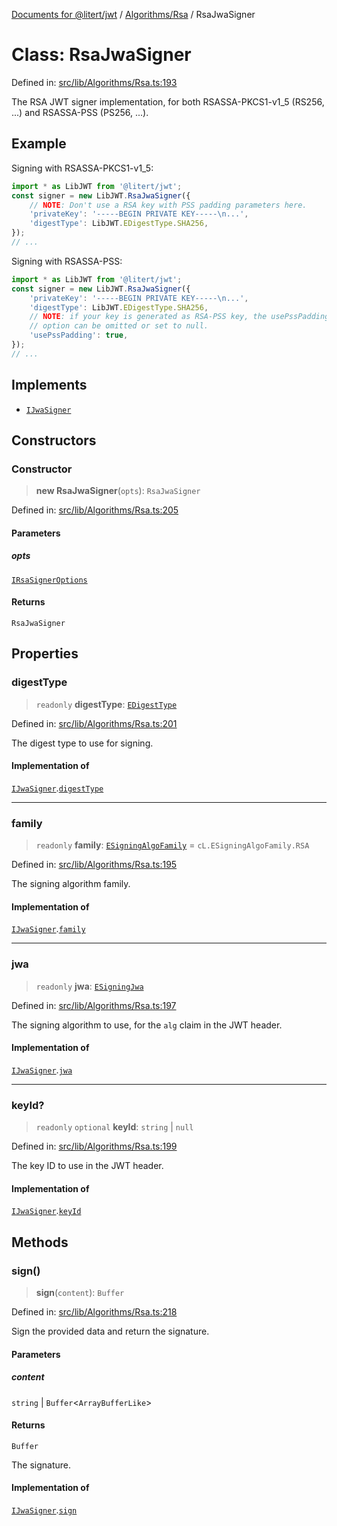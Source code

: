 [Documents for @litert/jwt](../../../index.md) / [Algorithms/Rsa](../index.md) / RsaJwaSigner

# Class: RsaJwaSigner

Defined in: [src/lib/Algorithms/Rsa.ts:193](https://github.com/litert/jwt.js/blob/master/src/lib/Algorithms/Rsa.ts#L193)

The RSA JWT signer implementation, for both RSASSA-PKCS1-v1_5 (RS256, ...)
and RSASSA-PSS (PS256, ...).

## Example

Signing with RSASSA-PKCS1-v1_5:

```ts
import * as LibJWT from '@litert/jwt';
const signer = new LibJWT.RsaJwaSigner({
    // NOTE: Don't use a RSA key with PSS padding parameters here.
    'privateKey': '-----BEGIN PRIVATE KEY-----\n...',
    'digestType': LibJWT.EDigestType.SHA256,
});
// ...
```

Signing with RSASSA-PSS:

```ts
import * as LibJWT from '@litert/jwt';
const signer = new LibJWT.RsaJwaSigner({
    'privateKey': '-----BEGIN PRIVATE KEY-----\n...',
    'digestType': LibJWT.EDigestType.SHA256,
    // NOTE: if your key is generated as RSA-PSS key, the usePssPadding
    // option can be omitted or set to null.
    'usePssPadding': true,
});
// ...
```

## Implements

- [`IJwaSigner`](../../../Types/interfaces/IJwaSigner.md)

## Constructors

### Constructor

> **new RsaJwaSigner**(`opts`): `RsaJwaSigner`

Defined in: [src/lib/Algorithms/Rsa.ts:205](https://github.com/litert/jwt.js/blob/master/src/lib/Algorithms/Rsa.ts#L205)

#### Parameters

##### opts

[`IRsaSignerOptions`](../interfaces/IRsaSignerOptions.md)

#### Returns

`RsaJwaSigner`

## Properties

### digestType

> `readonly` **digestType**: [`EDigestType`](../../../Constants/enumerations/EDigestType.md)

Defined in: [src/lib/Algorithms/Rsa.ts:201](https://github.com/litert/jwt.js/blob/master/src/lib/Algorithms/Rsa.ts#L201)

The digest type to use for signing.

#### Implementation of

[`IJwaSigner`](../../../Types/interfaces/IJwaSigner.md).[`digestType`](../../../Types/interfaces/IJwaSigner.md#digesttype)

***

### family

> `readonly` **family**: [`ESigningAlgoFamily`](../../../Constants/enumerations/ESigningAlgoFamily.md) = `cL.ESigningAlgoFamily.RSA`

Defined in: [src/lib/Algorithms/Rsa.ts:195](https://github.com/litert/jwt.js/blob/master/src/lib/Algorithms/Rsa.ts#L195)

The signing algorithm family.

#### Implementation of

[`IJwaSigner`](../../../Types/interfaces/IJwaSigner.md).[`family`](../../../Types/interfaces/IJwaSigner.md#family)

***

### jwa

> `readonly` **jwa**: [`ESigningJwa`](../../../Constants/enumerations/ESigningJwa.md)

Defined in: [src/lib/Algorithms/Rsa.ts:197](https://github.com/litert/jwt.js/blob/master/src/lib/Algorithms/Rsa.ts#L197)

The signing algorithm to use, for the `alg` claim in the JWT header.

#### Implementation of

[`IJwaSigner`](../../../Types/interfaces/IJwaSigner.md).[`jwa`](../../../Types/interfaces/IJwaSigner.md#jwa)

***

### keyId?

> `readonly` `optional` **keyId**: `string` \| `null`

Defined in: [src/lib/Algorithms/Rsa.ts:199](https://github.com/litert/jwt.js/blob/master/src/lib/Algorithms/Rsa.ts#L199)

The key ID to use in the JWT header.

#### Implementation of

[`IJwaSigner`](../../../Types/interfaces/IJwaSigner.md).[`keyId`](../../../Types/interfaces/IJwaSigner.md#keyid)

## Methods

### sign()

> **sign**(`content`): `Buffer`

Defined in: [src/lib/Algorithms/Rsa.ts:218](https://github.com/litert/jwt.js/blob/master/src/lib/Algorithms/Rsa.ts#L218)

Sign the provided data and return the signature.

#### Parameters

##### content

`string` | `Buffer`\<`ArrayBufferLike`\>

#### Returns

`Buffer`

The signature.

#### Implementation of

[`IJwaSigner`](../../../Types/interfaces/IJwaSigner.md).[`sign`](../../../Types/interfaces/IJwaSigner.md#sign)
